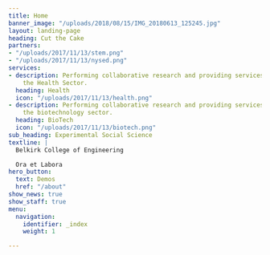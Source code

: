 ```yaml
---
title: Home
banner_image: "/uploads/2018/08/15/IMG_20180613_125245.jpg"
layout: landing-page
heading: Cut the Cake
partners:
- "/uploads/2017/11/13/stem.png"
- "/uploads/2017/11/13/nysed.png"
services:
- description: Performing collaborative research and providing services to support
    the Health Sector.
  heading: Health
  icon: "/uploads/2017/11/13/health.png"
- description: Performing collaborative research and providing services to support
    the biotechnology sector.
  heading: BioTech
  icon: "/uploads/2017/11/13/biotech.png"
sub_heading: Experimental Social Science
textline: |
  Belkirk College of Engineering

  Ora et Labora
hero_button:
  text: Demos
  href: "/about"
show_news: true
show_staff: true
menu:
  navigation:
    identifier: _index
    weight: 1

---
```

